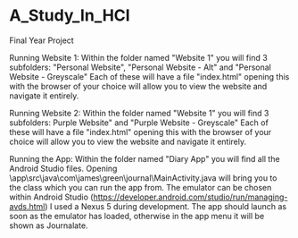 # A_Study_In_HCI
Final Year Project

Running Website 1:
	Within the folder named "Website 1" you will find 3 subfolders: "Personal Website", "Personal Website - Alt" and "Personal Website - Greyscale"
	Each of these will have a file "index.html" opening this with the browser of your choice will allow you to view the website and navigate it entirely.

Running Website 2:
	Within the folder named "Website 1" you will find 3 subfolders: Purple Website" and "Purple Website - Greyscale"
	Each of these will have a file "index.html" opening this with the browser of your choice will allow you to view the website and navigate it entirely.

Running the App:
	Within the folder named "Diary App" you will find all the Android Studio files.
	Opening \app\src\java\com\james\green\journal\MainActivity.java will bring you to the class which you can run the app from.
	The emulator can be chosen within Android Studio (https://developer.android.com/studio/run/managing-avds.html) I used a Nexus 5 during development.
	The app should launch as soon as the emulator has loaded, otherwise in the app menu it will be shown as Journalate.
